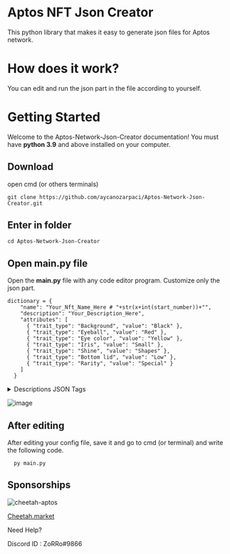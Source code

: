 # Aptos NFT Json Creator
 This python library that makes it easy to generate json files for Aptos network.
# How does it work?
 You can edit and run the json part in the file according to yourself.
# Getting Started
 Welcome to the Aptos-Network-Json-Creator documentation!
 You must have **python 3.9** and above installed on your computer.

## Download 
open cmd (or others terminals)
```
git clone https://github.com/aycanozarpaci/Aptos-Network-Json-Creator.git
```
## Enter in folder
```
cd Aptos-Network-Json-Creator
```
## Open main.py file
Open the **main.py** file with any code editor program. Customize only the json part.
```
dictionary = {
    "name": "Your_Nft_Name_Here # "+str(x+int(start_number))+"",
    "description": "Your_Description_Here",
    "attributes": [
      { "trait_type": "Background", "value": "Black" },
      { "trait_type": "Eyeball", "value": "Red" },
      { "trait_type": "Eye color", "value": "Yellow" },
      { "trait_type": "Iris", "value": "Small" },
      { "trait_type": "Shine", "value": "Shapes" },
      { "trait_type": "Bottom lid", "value": "Low" },
      { "trait_type": "Rarity", "value": "Special" }
    ]
  }
```
<details><summary>Descriptions JSON Tags</summary>
<p>

#### name

```
   Name is your NFT name after mint (look image)
```
#### description
```
   description is yout NFT description (look image)
```
#### attributes
```
   Attributes is the section where you create the properties of your NFTs. (look image Properties Section)
```
</p>
</details>

![image](https://user-images.githubusercontent.com/44923151/198416444-ab0a9227-1c75-4ee1-a164-23b42ccae4d1.png)


## After editing
After editing your config file, save it and go to cmd (or terminal) and write the following code.
```
  py main.py
```

## Sponsorships   
![cheetah-aptos](https://user-images.githubusercontent.com/44923151/198417841-0ba1a2d5-38ed-4234-a53e-01928509b0cc.png)

[Cheetah.market](https://cheetah.market/)

Need Help?

Discord ID : ZoRRo#9866
